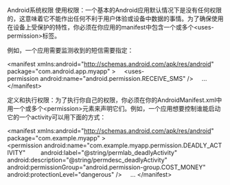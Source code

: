 Android系统权限
使用权限：一个基本的Android应用默认情况下是没有任何权限的，这意味着它不能作出任何不利于用户体验或设备中数据的事情。为了确保使用在设备上受保护的特性，你必须在你应用的manifest中包含一个或多个&lt;uses-permission&gt;标签。

例如，一个应用需要监测收到的短信需要指定：

&lt;manifest xmlns:android="http://schemas.android.com/apk/res/android"
    package="com.android.app.myapp" &gt;
    &lt;uses-permission android:name="android.permission.RECEIVE\_SMS" /&gt;
    ...
&lt;/manifest&gt;

定义和执行权限：为了执行你自己的权限，你必须在你的AndroidManifest.xml中用一个或多个&lt;permission&gt;元素来声明它们。例如，一个应用想要控制谁能启动它的一个activity可以用下面的方式：

&lt;manifest xmlns:android="http://schemas.android.com/apk/res/android"
    package="com.example.myapp" &gt;
    &lt;permission android:name="com.example.myapp.permission.DEADLY\_ACTIVITY"
        android:label="@string/permlab\_deadlyActivity"
        android:description="@string/permdesc\_deadlyActivity"
        android:permissionGroup="android.permission-group.COST\_MONEY"
        android:protectionLevel="dangerous" /&gt;
    ...
&lt;/manifest&gt;


